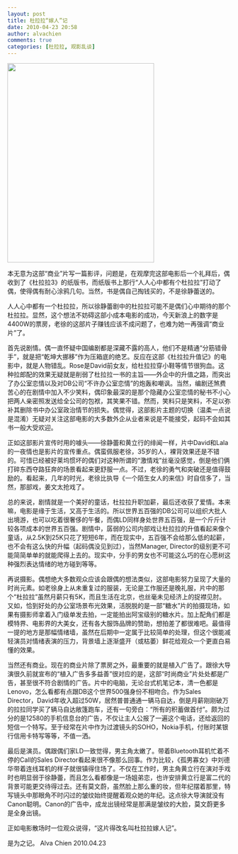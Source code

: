 ```yaml
---
layout: post
title: 杜拉拉“嫁人”记
date: 2010-04-23 20:58
author: alvachien
comments: true
categories: [杜拉拉, 观影乱谈]
---
```

<a href="http://www.alvachien.com/alvablog/wp-content/uploads/2010/10/015.jpg"><img class="alignnone size-full wp-image-781" title="015" src="http://www.alvachien.com/alvablog/wp-content/uploads/2010/10/015.jpg" alt="" width="331" height="450" /></a>

本无意为这部“商业”片写一篇影评，问题是，在观摩完这部电影后一个礼拜后，偶收到了《杜拉拉3》的纸版书，而纸版书上那行“人人心中都有个杜拉拉”打动了偶，使得偶有耐心涂鸦几句。当然，书是偶自己掏钱买的，不是徐静蕾送的。

人人心中都有一个杜拉拉，所以徐静蕾剧中的杜拉拉可能不是偶们心中期待的那个杜拉拉。显然，这个想法不妨碍这部小成本电影的成功，今天新浪上的数字是4400W的票房，老徐的这部片子赚钱应该不成问题了，也难为她一再强调“商业片”了。

首先说剧情。偶一直怀疑中国编剧都是深藏不露的高人，他们不是精通“分筋错骨手”，就是把“乾坤大挪移”作为压箱底的绝艺。反应在这部《杜拉拉升值记》的电影中，就是人物错乱。Rose是David前女友，给杜拉拉穿小鞋等情节很狗血。这种拉郎配的效果无疑就是削弱了杜拉拉一书的主旨——外企中的升值之路，而突出了办公室恋情以及对DB公司“不许办公室恋情”的炮轰和嘲讽。当然，编剧还煞费苦心的在剧情中加入不少笑料，偶印象最深的是那个隐藏办公室恋情的秘书不小心把两人亲密照发送给全公司的包袱，其笑果不错。然而，笑料只是笑料，不足以弥补其删除书中办公室政治情节的损失。偶觉得，这部影片主题的切换（温柔一点说是混淆）无疑对关注这部电影的大多数外企从业者来说是不能接受，起码不会如其书一般大受欢迎。

正如这部影片宣传时用的噱头——徐静蕾和黄立行的绯闻一样，片中David和Lala的一夜情也是影片的宣传重点。偶蛮佩服老徐，35岁的人，裸背效果还是不错的。可惜已经被好莱坞惯坏的偶们对这种所谓的“激情戏”丝毫没感觉，倒是他们俩打碎东西夺路狂奔的场景看起来更舒服一点。不过，老徐的勇气和突破还是值得鼓励的。看起来，几年的时光，老徐比执导《一个陌生女人的来信》时自信多了，当然，那部戏，姜文太抢戏了。

总的来说，剧情就是一个美好的童话，杜拉拉升职加薪，最后还收获了爱情。本来嘛，电影是缘于生活，又高于生活的。所以世界五百强的DB公司可以组织大批人出境游，也可以吃着很奢侈的午餐，而偶LD同样身处世界五百强，是一个斤斤计较各项成本的世界五百强。剧情中，孱弱的公司内部戏让杜拉拉的升值看起来像个童话，从2.5K到25K只花了短短6年，而在现实中，五百强不会给那么低的起薪，也不会有这么快的升幅（起码偶没见到过），当然Manager, Director的级别更不可能简简单单的就能爬得上去的。现实中，分手的男女也不可能这么巧的在心愿树这种强烈表达情绪的地方碰到等等。

再说摄影。偶想绝大多数观众应该会跟偶的想法类似，这部电影努力呈现了大量的时尚元素。如老徐身上从未重复过的服装，无论是工作服还是晚礼服，片中的那个“杜拉拉”虽然月薪只有5K，而且生活在北京，也丝毫未见经济上的捉襟见肘。又如，恰到好处的办公室场景布光效果，活脱脱的是一部“糖水”片的拍摄现场，如果有摄影师拿着入门级单发去拍，一定能拍出阿宝级别的糖水片。加上配角们都是模特界、电影界的大美女，还有各大服饰品牌的赞助，想拍差了都很难吧。最值得一提的地方是那幅情绪墙，虽然在后期中一定属于比较简单的处理，但这个很能减轻演员对情绪表演的压力，背景墙上逐渐盛开（或枯萎）鲜花给观众一个更直白易懂的效果。

当然还有商业。现在的商业片除了票房之外，最重要的就是植入广告了。跟徐大导演很久前就宣布的“植入广告多多益善”很对应的是，这部“时尚商业”片处处都是广告，甚至很不符合剧情的广告。片中的电脑，无论台式机笔记本，清一色都是Lenovo，怎么看都有点跟DB这个世界500强身份不相吻合。作为Sales Director，David年收入超过50W，居然普普通通一辆马自达，倒是月薪刚刚破万的拉拉同学买了辆马自达敞篷跑车，还有一句旁白：“所有的积蓄做首付”。颇为过分的是12580的手机信息台的广告，不仅让主人公报了一遍这个电话，还给返回的短信一个特写。至于经常在片中作为过渡镜头的SOHO，Nokia手机，付账时某银行信用卡特写等等，不值一洒。

最后是演员。偶跟偶们家LD一致觉得，男主角太嫩了。带着Bluetooth耳机忙着不停的Call的Sales Director看起来很不像那么回事。作为比较，《孤男寡女》中刘德华带着连线耳机的样子就很镇得住场了。不仅在工作时，男主角黄立行在演对手戏时也明显弱于徐静蕾，而且怎么看都像是一场姐弟恋，也许安排黄立行是富二代的背景可能更交待得过去。还有莫文蔚，虽然脸上那么重的妆，但年纪摆着那里，特写镜头中那眼角不时闪过的皱纹始终提醒着观众她的年纪。这点徐大导演就没有Canon聪明。Canon的广告中，成龙出镜经常是那满是皱纹的大脸，莫文蔚更多是全身出镜。

正如电影散场时一位观众说得，“这片得改名叫杜拉拉嫁人记”。

是为之记。
Alva Chien
2010.04.23
